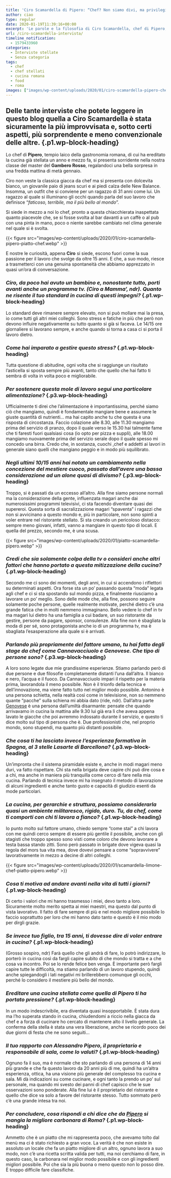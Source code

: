 ```yaml
---
title: 'Ciro Scamardella di Pipero: “Chef? Non siamo divi, ma privilegiati”- L’intervista completa'
author: ciao
type: regular
date: 2020-01-19T11:39:16+00:00
excerpt: 'Le parole e la filosofia di Ciro Scamardella, chef di Pipero, (ristorante una stella Michelin), che ci racconta il suo lavoro e la sua vita privata. '
url: /ciro-scamardella-intervista/
timeline_notification:
  - 1579433960
categories:
  - Interviste stellate
  - Senza categoria
tags:
  - chef
  - chef stellati
  - cucina romana
  - food
  - roma
images: ["images/wp-content/uploads/2020/01/ciro-scamardella-pipero-chef.webp"]
---
```

## <span class="s1">Delle tante interviste che potete leggere in questo blog quella a Ciro Scamardella è stata sicuramente la più improvvisata e, sotto certi aspetti, più sorprendente e meno convenzionale delle altre. </span> {.p1.wp-block-heading}

<p class="p1">
  <span class="s1">Lo chef di <strong>Pipero</strong>, tempio laico della gastronomia romana, di cui ha ereditato la cucina già stellata un anno e mezzo fa, si presenta sorridente nella nostra classe del master del <strong>Gambero Rosso</strong>, regalandoci una bella sorpresa in una fredda mattina di metà gennaio.</span>
</p>

<p class="p1">
  <span class="s1">Ciro non veste la classica giacca da chef ma si presenta con dolcevita bianco, un giovanile paio di jeans scuri e ai piedi calza delle New Balance. Insomma, un outfit che si conviene per un ragazzo di 31 anni come lui. Un ragazzo al quale si illuminano gli occhi quando parla del suo lavoro che definisce “<em>faticoso, terribile, ma il più bello al mondo</em>”.</span>
</p>

<p class="p1">
  <span class="s1">Si siede in mezzo a noi lo chef, pronto a questa chiacchierata inaspettata quanto piacevole che, se si fosse svolta al bar davanti a un caffè o al pub con una pinta in mano, poco o niente sarebbe cambiato nel clima generale nel quale si è svolta.</span>
</p>


{{< figure src="images/wp-content/uploads/2020/01/ciro-scamardella-pipero-piatto-chef.webp" >}}


<p class="p1">
  <span class="s1">E nostre le curiosità, appena <strong>Ciro</strong> si siede, escono fuori come la sua passione per il lavoro che svolge da oltre 15 anni. E che, a suo modo, riesce a trasmetterci con una genuina spontaneità che abbiamo apprezzato in quasi un’ora di conversazione.</span>
</p>

### <span class="s2"><b><i>Ciro, da poco hai avuto un bambino e, nonostante tutto, porti avanti anche un programma tv. (Ciro a Mamma’, ndr). Quanto ne risente il tuo standard in cucina di questi impegni?</i></b></span> {.p1.wp-block-heading}

<p class="p1">
  <span class="s1">Lo standard deve rimanere sempre elevato, non si può mollare mai la presa, io come tutti gli altri miei colleghi. Sono stress e fatiche in più che però non devono influire negativamente su tutto quanto si già si faceva. Le 14/15 ore giornaliere si lavorano sempre, e anche quando si torna a casa ci si porta il lavoro dietro.</span>
</p>

### <span class="s2"><b><i>Come hai imparato a gestire questo stress?</i></b></span> {.p1.wp-block-heading}

<p class="p1">
  <span class="s1">Tutta questione di abitudine, ogni volta che si raggiunge un risultato l’asticella si sposta sempre più avanti, tanto che quello che hai fatto ti sembra di volta in volta poco e migliorabile.</span>
</p>

### <span class="s1"><b><i>Per sostenere questa mole di lavoro segui una particolare alimentazione? </i></b></span> {.p3.wp-block-heading}

<p class="p1">
  <span class="s1">Ufficialmente ti direi che l’alimentazione è importantissima, perché siamo ciò che mangiamo, quindi è fondamentale mangiare bene e assumere le giuste quantità di nutrienti… ma hai capito anche tu che questa è una risposta di circostanza. Faccio colazione alle 8.30, alle 11.30 mangiamo prima del servizio di pranzo, dopo il quale verso le 15.30 hai talmente fame che ti faresti fuori qualsiasi cosa (io opto per pizza e supplì), alle 18.00 mangiamo nuovamente prima del servizio serale dopo il quale spesso mi concedo una birra. Credo che, in sostanza, cuochi ,chef e addetti ai lavori in generale siano quelli che mangiano peggio e in modo più squilibrato.</span>
</p>

### <span class="s1"><b><i>Negli ultimi 10/15 anni hai notato un cambiamento nella concezione del mestiere cuoco, passato dall’avere una bassa considerazione ad un alone quasi di divismo?</i></b></span> {.p3.wp-block-heading}

<p class="p1">
  <span class="s1">Troppo, si è passati da un eccesso all’altro. Alla fine siamo persone normali ma la considerazione della gente, influenzata magari anche dai numerosissimi programmi televisivi, ci sta facendo diventare quasi dei supereroi. Questa sorta di sacralizzazione magari “spaventa” i ragazzi che non si avvicinano a questo mondo e, più in particolare, non sono spinti a voler entrare nel ristorante stellato. Si sta creando un pericoloso distacco: sempre meno giovani, infatti, vanno a mangiare in questo tipo di locali. E quella del prezzo, secondo me, è una scusa.</span>
</p>


{{< figure src="images/wp-content/uploads/2020/01/piatto-scamardella-pipero.webp" >}}


### <span class="s2"><b><i>Credi che sia solamente colpa della tv o consideri anche altri fattori che hanno portato a questa mitizzazione della cucina?</i></b></span> {.p1.wp-block-heading}

<p class="p1">
  <span class="s1">Secondo me ci sono dei momenti, degli anni, in cui si accendono i riflettori su determinati aspetti. Ora forse sta un po’ passando questa “moda” legata agli chef e ci si sta spostando sul mondo pizza, e finalmente riusciamo a lavorare un po’ meglio. Sono delle mode che, alla fine, possono seguire solamente poche persone, quelle realmente motivate, perché dietro c’è una grande fatica che in molti nemmeno immaginano. Bello vedere lo chef in tv ma magari lui dietro ha una famiglia a cui badare, un suo ristorante da gestire, persone da pagare, sponsor, consulenze. Alla fine non è sbagliata la moda di per sé, sono protagonista anche io di un programma tv, ma è sbagliata l’esasperazione alla quale si è arrivati. </span>
</p>

### <span class="s1"><b><i>Parlando più propriamente del fattore umano, tu hai fatto degli stage da chef come Cannavacciuolo e Genovese. Che tipo di persone sono?</i></b></span> {.p3.wp-block-heading}

<p class="p1">
  <span class="s1">A loro sono legate due mie grandissime esperienze. Stiamo parlando però di due persone e due filosofie completamente distanti l’una dall’altra. Il bianco e nero, l’acqua e il fuoco. Da Cannavacciuolo impari il rispetto per la materia prima, lavorandola il meno possibile. Non è il trionfo della tecnica e dell’innovazione, ma viene fatto tutto nel miglior modo possibile. Antonino è una persona schietta, nella realtà così come in televisione, non so nemmeno quante “pacche” sulla schiena mi abbia dato (ride, ndr). Dall’altra parte <a href="http://aleepepe.com/2019/11/17/niente-scherzi-a-il-pagliaccio-lintervista-a-anthony-genovese/" target="_blank" rel="noreferrer noopener" aria-label=" (apre in una nuova scheda)">Genovese</a> è una persona dall’umiltà disarmante: pensate che quando arrivavamo in cucina la mattina alle 9.30 lui già era lì che aveva appena lavato le giacche che poi avremmo indossato durante il servizio, e questo ti dice molto sul tipo di persona che è. Due professionisti che, nel proprio mondo, sono stupendi, ma quanto più distanti possibile.</span>
</p>

### <span class="s1"><b><i>Che cosa ti ha lasciato invece l’esperienza formativa in Spagna, al 3 stelle Lasarte di Barcellona?</i></b></span> {.p3.wp-block-heading}

<p class="p1">
  <span class="s1">Un’impronta che il sistema piramidale esiste e, anche in modi magari meno duri, va fatto rispettare. Chi sta nella brigata deve capire chi può dire cosa e a chi, ma anche in maniera più tranquilla come cerco di fare nella mia cucina. Parlando di tecnica invece mi ha insegnato il metodo di lavorazione di alcuni ingredienti e anche tanto gusto e capacità di giudizio esenti da mode particolari.</span>
</p>

### <span class="s2"><b><i>La cucina, per gerarchie e struttura, possiamo considerarla quasi un ambiente militaresco, rigido, duro. Tu, da chef, come ti comporti con chi ti lavora a fianco?</i></b></span> {.p1.wp-block-heading}

<p class="p1">
  <span class="s1">Io punto molto sul fattore umano, chiedo sempre “come stai” a chi lavora con me quindi cerco sempre di essere più gentile il possibile, anche con gli stagisti che troppo spesso sono visti come coloro che devono lavorare a testa bassa stando zitti. Sono però passato in brigate dove vigeva quasi la regola del mors tua vita mea, dove dovevi pensare a come “sopravvivere” lavorativamente in mezzo a decine di altri colleghi.</span>
</p>


{{< figure src="images/wp-content/uploads/2020/01/scamardella-limone-chef-piatto-pipero.webp" >}}


### <span class="s2"><b><i>Cosa ti motiva ad andare avanti nella vita di tutti i giorni? </i></b></span> {.p1.wp-block-heading}

<p class="p1">
  <span class="s1">Di certo i valori che mi hanno trasmesso i miei, devo tanto a loro. Sicuramente molto merito spetta ai miei maestri, ma questo dal punto di vista lavorativo. Il fatto di fare sempre di più e nel modo migliore possibile lo faccio soprattutto per loro che mi hanno dato tanto e questo è il mio modo per dirgli grazie.</span>
</p>

### <span class="s2"><b><i>Se invece tuo figlio, tra 15 anni, ti dovesse dire di voler entrare in cucina?</i></b></span> {.p1.wp-block-heading}

<p class="p1">
  <span class="s1">(Grosso sospiro, ndr) Farà quello che gli andrà di fare, lo potrò indirizzare, lo porterò in cucina così da fargli capire subito di che mondo si tratta e a che cosa va incontro. Poi se lo rende felice ben venga. È importante però fargli capire tutte le difficoltà, ma stiamo parlando di un lavoro stupendo, quindi anche spiegandogli i lati negativi mi brillerebbero comunque gli occhi, perché lo considero il mestiere più bello del mondo.</span>
</p>

### <span class="s2"><b><i>Ereditare una cucina stellata come quella di Pipero ti ha portato pressione?</i></b></span> {.p1.wp-block-heading}

<p class="p1">
  <span class="s1">In un modo indescrivibile, era diventata quasi insopportabile. È stata dura ma l’ho superata stando in cucina, chiudendomi a riccio nella giacca da chef e a forza di cucinare ho cercato di mantenere alto il livello generale. La conferma della stella è stata una vera liberazione, anche se ricordo poco dei due giorni di festa che ne sono seguiti</span><span class="s1">… </span>
</p>

### <span class="s2"><b><i>Il tuo rapporto con Alessandro Pipero, il proprietario e responsabile di sala, come lo valuti?</i></b></span> {.p1.wp-block-heading}

<p class="p1">
  <span class="s1">Ognuno fa il suo, ma è normale che sto parlando di una persona di 14 anni più grande e che fa questo lavoro da 20 anni più di me, quindi ha un’altra esperienza, ottica, ha una visione più generale del complesso tra cucina e sala. Mi dà indicazioni su come cucinare, e ogni tanto la prendo un po’ sul personale, ma quando mi svesto dei panni di chef capisco che le sue osservazioni sono ponderate. Alla fine lui è il proprietario del ristorante e quello che dice va solo a favore del ristorante stesso. Tutto sommato però c’è una grande intesa tra noi.</span>
</p>

### <span class="s2"><b><i>Per concludere, cosa rispondi a chi dice che da <a href="https://www.piperoroma.it/" target="_blank" rel="noreferrer noopener" aria-label=" (apre in una nuova scheda)">Pipero</a> si mangia la migliore carbonara di Roma?</i></b></span> {.p1.wp-block-heading}

<p class="p1">
  <span class="s1">Ammetto che è un piatto che mi rappresenta poco, che avevamo tolto dal menù ma ci è stato richiesto a gran voce. La verità è che non esiste in assoluto un locale che fa un piatto migliore di un altro, ognuno lavora a suo modo, non c’è una ricetta scritta valida per tutti, ma noi cerchiamo di fare, in questo caso, la carbonara nel miglior modo possibile e con gli ingredienti migliori possibile. Poi che sia la più buona o meno questo non lo posso dire. È troppo difficile fare classifiche. </span>
</p>